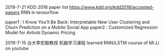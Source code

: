  
2019-7-21
  KDD 2018 paper list https://www.kdd.org/kdd2018/accepted-papers
  RNN in tensorflow
  
  paper1 : I Know You’ll Be Back: Interpretable New User Clustering and Churn Prediction on a Mobile Social App
  paper2 : Customized Regression Model for Airbnb Dynamic Pricing
  
2019-7-15
   台大李宏毅教授 机器学习课程
   learned RNN/LSTM course of Mr.Li on youtube 
  
  
